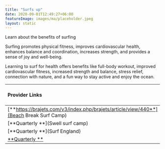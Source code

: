 ```yaml
---
title: "Surfs up"
date: 2020-09-01T12:49:27+06:00
featureImage: images/ma/placeholder.jpeg
layout: static
---
```


Learn about the benefits of surfing

Surfing promotes physical fitness, improves cardiovascular health, enhances balance and coordination, increases strength, and provides a sense of joy and well-being.

Learning to surf for health offers benefits like full-body workout, improved cardiovascular fitness, increased strength and balance, stress relief, connection with nature, and a fun way to stay active and enjoy the ocean.

| Provider Links      | Free or Paid  |  
| :-----------          | :--------------:      |  
| [**https://brajets.com/v3/index.php/brajets/article/view/440**](Beach Break Surf Camp) | Online | 
| [**Quarterly **](Swell surf camp) | Online | 
| [**Quarterly **](Surf England) | Online | 
| [**Quarterly **](Decathlon) | Online | 
  

<br/><br/>






